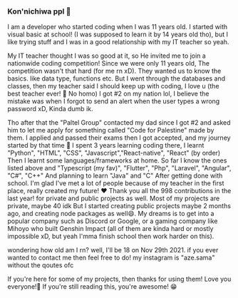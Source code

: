 ### Kon'nichiwa ppl 🥰

I am a developer who started coding when I was 11 years old.
I started with visual basic at school! (I was supposed to learn it by 14 years old tho), but I like trying stuff and I was in a good relationship with my IT teacher so yeah.

My IT teacher thought I was so good at it, so He invited me to join a nationwide coding competition!
Since we were only 11 years old, The competition wasn't that hard (for me rn xD). They wanted us to know the basics.
like data type, functions etc.
But I went through the databases and classes, then my teacher said I should keep up with coding, I love u (the best teacher ever! 🥰 No homo)
I got #2 on my nation lol, I believe the mistake was when I forgot to send an alert when the user types a wrong password xD, Kinda dumb ik.

Tho after that the "Paltel Group" contacted my dad since I got #2 and asked him to let me apply for something called "Code for Palestine" made by them.
I applied and passed their exams then I got accepted, and my journey started by that time 💙
I spent 3 years learning coding there, I learnt "Python", "HTML", "CSS", "Javascript","React-native", "React" (by order)
Then I learnt some languages/frameworks at home. So far I know the ones listed above and "Typescript (my fav)", "Flutter", "Php", "Laravel", "Angular", "C#", "C++"
And planning to learn "Java" and "C" After getting done with school.
I'm glad I've met a lot of people because of my teacher in the first place, really created my future! ❤
Thank you all the 998 contributions in the last year! for private and public projects as well.
Most of my projects are private, maybe 40 idk
But I started creating public projects maybe 2 months ago, and creating node packages as well😄.
My dreams is to get into a popular company such as Discord or Google, or a gaming company like Mihoyo who built Genshin Impact (all of them are kinda hard or mostly impossible xD, but yeah I'mma finish school then work harder on this).

wondering how old am I rn? well, I'll be 18 on Nov 29th 2021.
if you ever wanted to contact me then feel free to do!
my instagram is "aze.sama" without the qoutes ofc


If you're here for some of my projects, then thanks for using them! Love you everyone!🥰
If you're still reading this, you're awesome! 😁
